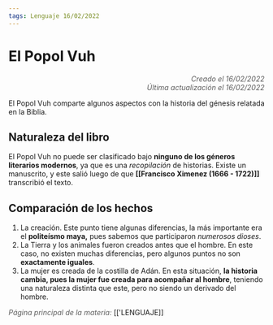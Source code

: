 ```yaml
---
tags: Lenguaje 16/02/2022
---
```


# El Popol Vuh
<div style="text-align: right; opacity: 0.7; font-style: italic;">Creado el 16/02/2022</div>
<div style="text-align: right; opacity: 0.7; font-style: italic;">Última actualización el 16/02/2022</div>

El Popol Vuh comparte algunos aspectos con la historia del génesis relatada en la Biblia.

## Naturaleza del libro

El Popol Vuh no puede ser clasificado bajo **ninguno de los géneros literarios modernos**, ya que es una *recopilación* de historias.
Existe un manuscrito, y este salió luego de que **[[Francisco Ximenez (1666 - 1722)]]** transcribió el texto. 

## Comparación de los hechos

1. La creación. Este punto tiene algunas diferencias, la más importante era el **politeísmo maya,** pues sabemos que participaron *numerosos dioses*.
2. La Tierra y los animales fueron creados antes que el hombre. En este caso, no existen muchas diferencias, pero algunos puntos no son **exactamente iguales**. 
3. La mujer es creada de la costilla de Adán. En esta situación, **la historia cambia, pues la mujer fue creada para acompañar al hombre**, teniendo una naturaleza distinta que este, pero no siendo un derivado del hombre.

<span style="opacity: 0.7; font-style: italic;">Página principal de la materia:</span> [['LENGUAJE]]